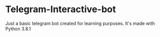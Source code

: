 # Telegram-Interactive-bot
Just a basic telegram bot created for learning purposes. It's made with Python 3.8.1
